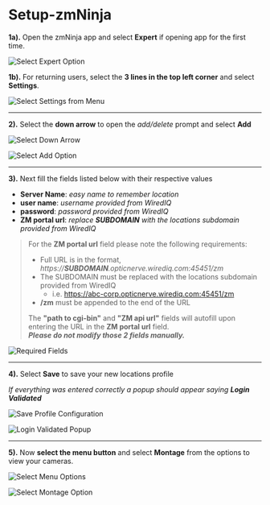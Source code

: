 # Setup-zmNinja

**1a).** Open the zmNinja app and select **Expert** if opening app for the first time.

![Select Expert Option](/imgs/00_select_expert.png)

**1b).** For returning users, select the **3 lines in the top left corner** and select **Settings**.

![Select Settings from Menu](/imgs/01_select_settings.png)

---
**2).** Select the **down arrow** to open the *add/delete* prompt and select **Add**

![Select Down Arrow](/imgs/02_create_new_profile.png)

![Select Add Option](/imgs/03_add_new_profile.png)

---
**3).** Next fill the fields listed below with their respective values

 - **Server Name**: *easy name to remember location*
 - **user name**: *username provided from WiredIQ*
 - **password**: *password provided from WiredIQ*
 - **ZM portal url**: *replace **SUBDOMAIN** with the locations subdomain provided from WiredIQ*

> For the **ZM portal url** field please note the following requirements:
>  * Full URL is in the format, *https://**SUBDOMAIN**.opticnerve.wirediq.com:45451/zm*
>  * The SUBDOMAIN must be replaced with the locations subdomain provided from WiredIQ 
>    * i.e. https://abc-corp.opticnerve.wirediq.com:45451/zm
>  * **/zm** must be appended to the end of the URL
> 
> The **"path to cgi-bin"** and **"ZM api url"** fields will autofill upon entering the URL in the **ZM portal url** field.<br>
> ***Please do not modify those 2 fields manually.***

![Required Fields](/imgs/04_required_fields.png)

---
**4).** Select **Save** to save your new locations profile

*If everything was entered correctly a popup should appear saying **Login Validated***

![Save Profile Configuration](/imgs/05_save_new_profile.png)

![Login Validated Popup](/imgs/06_login_validated.png)

---
**5).** Now **select the menu button** and select **Montage** from the options to view your cameras.

![Select Menu Options](/imgs/07_menu_options.png)

![Select Montage Option](/imgs/08_select_montage_review.png)